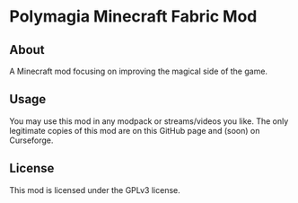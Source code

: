 # Polymagia Minecraft Fabric Mod

## About

A Minecraft mod focusing on improving the magical side of the game.

## Usage

You may use this mod in any modpack or streams/videos you like. The only legitimate copies of this mod are on this GitHub page and (soon) on Curseforge.

## License

This mod is licensed under the GPLv3 license.
